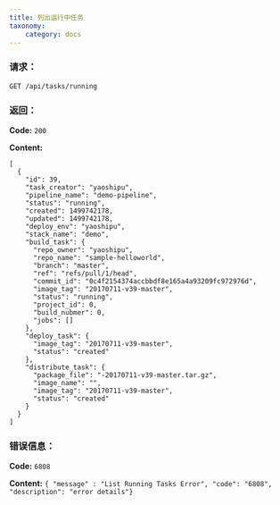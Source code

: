 ```yaml
---
title: 列出运行中任务
taxonomy:
    category: docs
---
```


### 请求：

    GET /api/tasks/running

### 返回：

**Code:** `200`

**Content:** 

```
[
  {
    "id": 39,
    "task_creator": "yaoshipu",
    "pipeline_name": "demo-pipeline",
    "status": "running",
    "created": 1499742178,
    "updated": 1499742178,
    "deploy_env": "yaoshipu",
    "stack_name": "demo",
    "build_task": {
      "repo_owner": "yaoshipu",
      "repo_name": "sample-helloworld",
      "branch": "master",
      "ref": "refs/pull/1/head",
      "commit_id": "0c4f2154374accbbdf8e165a4a93209fc972976d",
      "image_tag": "20170711-v39-master",
      "status": "running",
      "project_id": 0,
      "build_nubmer": 0,
      "jobs": []
    },
    "deploy_task": {
      "image_tag": "20170711-v39-master",
      "status": "created"
    },
    "distribute_task": {
      "package_file": "-20170711-v39-master.tar.gz",
      "image_name": "",
      "image_tag": "20170711-v39-master",
      "status": "created"
    }
  }
]
```	

### 错误信息：

**Code:** `6808`

**Content:** `{ "message" : "List Running Tasks Error", "code": "6808", "description": "error details"}`